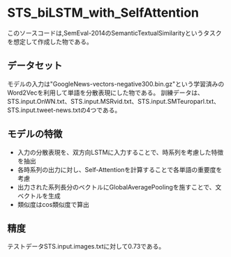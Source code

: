 # STS_biLSTM_with_SelfAttention

このソースコードは,SemEval-2014のSemanticTextualSimilarityというタスクを想定して作成した物である。

## データセット
モデルの入力は"GoogleNews-vectors-negative300.bin.gz"という学習済みのWord2Vecを利用して単語を分散表現にした物である。 訓練データは、STS.input.OnWN.txt、STS.input.MSRvid.txt、STS.input.SMTeuroparl.txt、STS.input.tweet-news.txtの4つである。

## モデルの特徴
- 入力の分散表現を、双方向LSTMに入力することで、時系列を考慮した特徴を抽出
- 各時系列の出力に対し、Self-Attentionを計算することで各単語の重要度を考慮
- 出力された系列長分のベクトルにGlobalAveragePoolingを施すことで、文ベクトルを生成
- 類似度はcos類似度で算出

## 精度
テストデータSTS.input.images.txtに対して0.73である。
